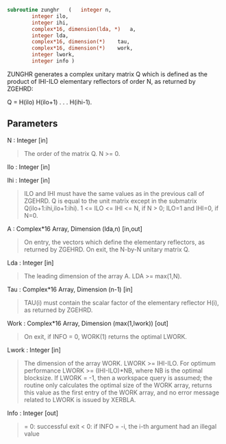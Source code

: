 ```fortran
subroutine zunghr	(	integer	n,
		integer	ilo,
		integer	ihi,
		complex*16, dimension(lda, *)	a,
		integer	lda,
		complex*16, dimension(*)	tau,
		complex*16, dimension(*)	work,
		integer	lwork,
		integer	info )
```

 ZUNGHR generates a complex unitary matrix Q which is defined as the
 product of IHI-ILO elementary reflectors of order N, as returned by
 ZGEHRD:

 Q = H(ilo) H(ilo+1) . . . H(ihi-1).

## Parameters
N : Integer [in]
> The order of the matrix Q. N >= 0.

Ilo : Integer [in]

Ihi : Integer [in]
> ILO and IHI must have the same values as in the previous call
> of ZGEHRD. Q is equal to the unit matrix except in the
> submatrix Q(ilo+1:ihi,ilo+1:ihi).
> 1 <= ILO <= IHI <= N, if N > 0; ILO=1 and IHI=0, if N=0.

A : Complex*16 Array, Dimension (lda,n) [in,out]
> On entry, the vectors which define the elementary reflectors,
> as returned by ZGEHRD.
> On exit, the N-by-N unitary matrix Q.

Lda : Integer [in]
> The leading dimension of the array A. LDA >= max(1,N).

Tau : Complex*16 Array, Dimension (n-1) [in]
> TAU(i) must contain the scalar factor of the elementary
> reflector H(i), as returned by ZGEHRD.

Work : Complex*16 Array, Dimension (max(1,lwork)) [out]
> On exit, if INFO = 0, WORK(1) returns the optimal LWORK.

Lwork : Integer [in]
> The dimension of the array WORK. LWORK >= IHI-ILO.
> For optimum performance LWORK >= (IHI-ILO)*NB, where NB is
> the optimal blocksize.
> If LWORK = -1, then a workspace query is assumed; the routine
> only calculates the optimal size of the WORK array, returns
> this value as the first entry of the WORK array, and no error
> message related to LWORK is issued by XERBLA.

Info : Integer [out]
> = 0:  successful exit
> < 0:  if INFO = -i, the i-th argument had an illegal value


